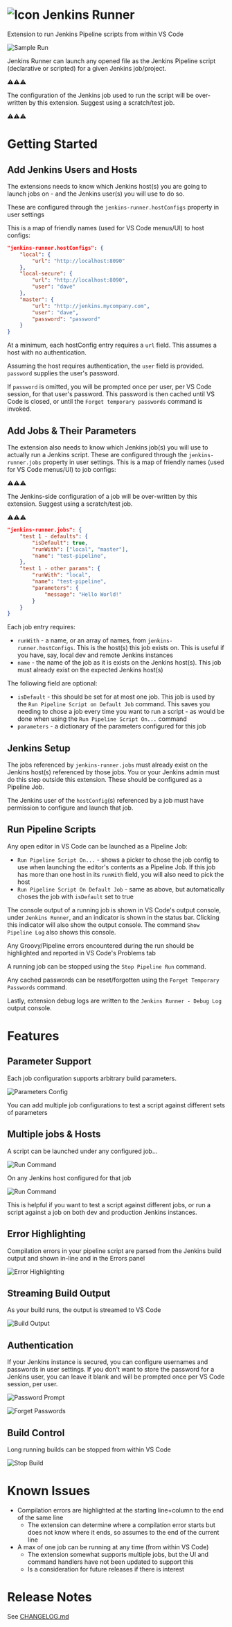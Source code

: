 # ![Icon](images/icon-small.png) Jenkins Runner

Extension to run Jenkins Pipeline scripts from within VS Code

![Sample Run](images/running.gif)

Jenkins Runner can launch any opened file as the Jenkins Pipeline script (declarative or scripted) for a given Jenkins job/project.


:warning::warning::warning:

The configuration of the Jenkins job used to run the script will be over-written by this extension.  Suggest using a scratch/test job.

:warning::warning::warning:

# Getting Started

## Add Jenkins Users and Hosts

The extensions needs to know which Jenkins host(s) you are going to launch jobs on - and the Jenkins user(s) you will use to do so.

These are configured through the `jenkins-runner.hostConfigs` property in user settings

This is a map of friendly names (used for VS Code menus/UI) to host configs:

```json
"jenkins-runner.hostConfigs": {
    "local": {
        "url": "http://localhost:8090"
    },
    "local-secure": {
        "url": "http://localhost:8090",
        "user": "dave"
    },
    "master": {
        "url": "http://jenkins.mycompany.com",
        "user": "dave",
        "password": "password"
    }
}
```

At a minimum, each hostConfig entry requires a `url` field.  This assumes a host with no authentication.

Assuming the host requires authentication, the `user` field is provided.  `password` supplies the user's password.

If `password` is omitted, you will be prompted once per user, per VS Code session, for that user's password.  This password is then cached until VS Code is closed, or until the `Forget temporary passwords` command is invoked.

## Add Jobs & Their Parameters

The extension also needs to know which Jenkins job(s) you will use to actually run a Jenkins script.  These are configured through the `jenkins-runner.jobs` property in user settings.  This is a map of friendly names (used for VS Code menus/UI) to job configs:

:warning::warning::warning:

The Jenkins-side configuration of a job will be over-written by this extension.  Suggest using a scratch/test job.

:warning::warning::warning:

```json
"jenkins-runner.jobs": {
    "test 1 - defaults": {
        "isDefault": true,
        "runWith": ["local", "master"],
        "name": "test-pipeline",
    },
    "test 1 - other params": {
        "runWith": "local",
        "name": "test-pipeline",
        "parameters": {
            "message": "Hello World!"
        }
    }
}
```

Each job entry requires:

* `runWith` - a name, or an array of names, from `jenkins-runner.hostConfigs`.  This is the host(s) this job exists on.  This is useful if you have, say, local dev and remote Jenkins instances
* `name` - the name of the job as it is exists on the Jenkins host(s).  This job must already exist on the expected Jenkins host(s)

The following field are optional:

* `isDefault` - this should be set for at most one job.  This job is used by the `Run Pipeline Script on Default Job` command.  This saves you needing to chose a job every time you want to run a script - as would be done when using the `Run Pipeline Script On...` command
* `parameters` - a dictionary of the parameters configured for this job

## Jenkins Setup

The jobs referenced by `jenkins-runner.jobs` must already exist on the Jenkins host(s) referenced by those jobs.  You or your Jenkins admin must do this step outside this extension.  These should be configured as a Pipeline Job.

The Jenkins user of the `hostConfig`(s) referenced by a job must have permission to configure and launch that job.

## Run Pipeline Scripts

Any open editor in VS Code can be launched as a Pipeline Job:

* `Run Pipeline Script On...` - shows a picker to chose the job config to use when launching the editor's contents as a Pipeline Job.  If this job has more than one host in its `runWith` field, you will also need to pick the host
* `Run Pipeline Script On Default Job` - same as above, but automatically choses the job with `isDefault` set to true

The console output of a running job is shown in VS Code's output console, under `Jenkins Runner`, and an indicator is shown in the status bar.  Clicking this indicator will also show the output console.  The command `Show Pipeline Log` also shows this console.

Any Groovy/Pipeline errors encountered during the run should be highlighted and reported in VS Code's Problems tab

A running job can be stopped using the `Stop Pipeline Run` command.

Any cached passwords can be reset/forgotten using the `Forget Temporary Passwords` command.

Lastly, extension debug logs are written to the `Jenkins Runner - Debug Log` output console.

# Features

## Parameter Support

Each job configuration supports arbitrary build parameters.

![Parameters Config](images/parameters.png)

You can add multiple job configurations to test a script against different sets of parameters

## Multiple jobs & Hosts

A script can be launched under any configured job...

![Run Command](images/run-command.png)

On any Jenkins host configured for that job

![Run Command](images/run-command-2.png)

This is helpful if you want to test a script against different jobs, or run a script against a job on both dev and production Jenkins instances.

## Error Highlighting

Compilation errors in your pipeline script are parsed from the Jenkins build output and shown in-line and in the Errors panel

![Error Highlighting](images/errors.png)

## Streaming Build Output

As your build runs, the output is streamed to VS Code

![Build Output](images/output.png)

## Authentication

If your Jenkins instance is secured, you can configure usernames and passwords in user settings.  If you don't want to store the password for a Jenkins user, you can leave it blank and will be prompted once per VS Code session, per user.

![Password Prompt](images/password.png)

![Forget Passwords](images/password-reset.png)

## Build Control

Long running builds can be stopped from within VS Code

![Stop Build](images/build-control.png)

# Known Issues

* Compilation errors are highlighted at the starting line+column to the end of the same line
  * The extension can determine where a compilation error starts but does not know where it ends, so assumes to the end of the current line
* A max of one job can be running at any time (from within VS Code)
  * The extension somewhat supports multiple jobs, but the UI and command handlers have not been updated to support this
  * Is a consideration for future releases if there is interest

# Release Notes

See [CHANGELOG.md](CHANGELOG.md)
